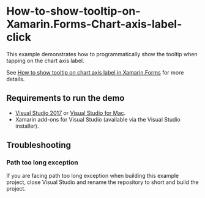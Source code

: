 # How-to-show-tooltip-on-Xamarin.Forms-Chart-axis-label-click
This example demonstrates how to programmatically show the tooltip when tapping on the chart axis label. 

See [How to show tooltip on chart axis label in Xamarin.Forms]() for more details.
## <a name="requirements-to-run-the-demo"></a>Requirements to run the demo ##

* [Visual Studio 2017](https://visualstudio.microsoft.com/downloads/) or [Visual Studio for Mac](https://visualstudio.microsoft.com/vs/mac/).
* Xamarin add-ons for Visual Studio (available via the Visual Studio installer).

## <a name="troubleshooting"></a>Troubleshooting ##
### Path too long exception
If you are facing path too long exception when building this example project, close Visual Studio and rename the repository to short and build the project.